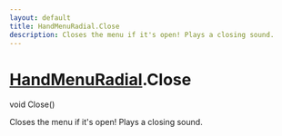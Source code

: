 ```yaml
---
layout: default
title: HandMenuRadial.Close
description: Closes the menu if it's open! Plays a closing sound.
---
```

# [HandMenuRadial]({{site.url}}/Pages/Reference/HandMenuRadial.html).Close

<div class='signature' markdown='1'>
void Close()
</div>

Closes the menu if it's open! Plays a closing sound.



